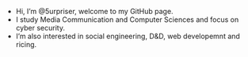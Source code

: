 - Hi, I’m @5urpriser, welcome to my GitHub page.
- I study Media Communication and Computer Sciences and focus on cyber security.
- I’m also interested in social engineering, D&D, web developemnt and ricing.
